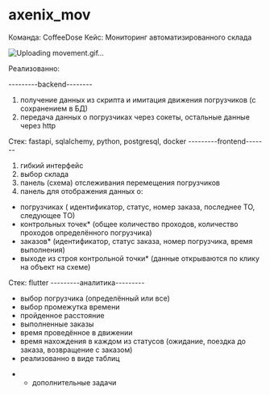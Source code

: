 # axenix_mov
Команда: CoffeeDose
Кейс: Мониторинг автоматизированного склада

![Uploading movement.gif…]()



Реализованно:

---------backend--------
1) получение данных  из скрипта и имитация движения погрузчиков (с сохранением в БД)
2) передача данных о погрузчиках через сокеты, остальные данные через http

Стек: fastapi, sqlalchemy, python, postgresql, docker
---------frontend-------
1) гибкий интерфейс
2) выбор склада
3) панель (схема) отслеживания перемещения погрузчиков
4) панель для отображения данных о:
  - погрузчиках ( идентификатор, статус, номер заказа, последнее ТО, следующее ТО)
  - контрольных точек* (общее количество проходов, количество проходов определённого погрузчика)
  - заказов* (идентификатор, статус заказа, номер погрузчика, время выполнения)
  - выходе из строя контрольной точки*
(данные открываются по клику на объект на схеме)

Стек: flutter
---------аналитика---------
  - выбор погрузчика (определённый или все)
  - выбор промежутка времени
  - пройденное расстояние
  - выполненные заказы
  - время проведённое в движении
  - время нахождения в каждом из статусов (ожидание, поездка до заказа, возвращение с заказом)
  - реализованно в виде таблиц

* - дополнительные задачи
